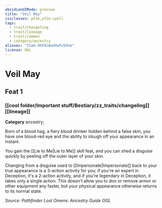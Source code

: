 ```yaml
---
obsidianUIMode: preview
title: "Veil May"
cssclasses: pf2e,pf2e-spell
tags:
  - trait/changeling
  - trait/lineage
  - trait/common
  - category/ancestry
aliases: "Item.HSFAlWadXwPzb9ne"
license: OGL
---
```

# Veil May
## Feat 1
### [[cool folder/Important stuff/Bestiary/zz_traits/changeling]][[lineage]]

**Category** ancestry; 




Born of a blood hag, a fiery blood drinker hidden behind a false skin, you have one blood-red eye and the ability to slough off your appearance in an instant.

You gain the [[Lie to Me|Lie to Me]] skill feat, and you can shed a disguise quickly by peeling off the outer layer of your skin.

Changing from a disguise used to [[Impersonate|Impersonate]] back to your true appearance is a 3-action activity for you; if you're an expert in Deception, it's a 2-action activity, and if you're legendary in Deception, it takes only a single action. This doesn't allow you to don or remove armor or other equipment any faster, but your physical appearance otherwise returns to its normal state.

*Source: Pathfinder Lost Omens: Ancestry Guide*
*OGL*